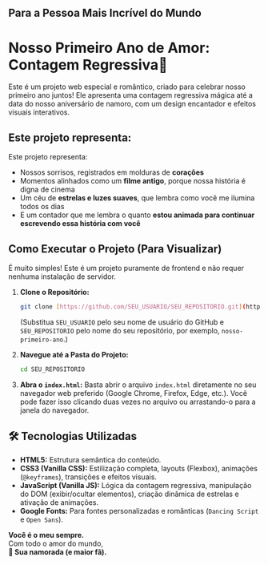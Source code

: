 ## Para a Pessoa Mais Incrível do Mundo
# Nosso Primeiro Ano de Amor: Contagem Regressiva💖

Este é um projeto web especial e romântico, criado para celebrar nosso primeiro ano juntos! Ele apresenta uma contagem regressiva mágica até a data do nosso aniversário de namoro, com um design encantador e efeitos visuais interativos.

## Este projeto representa:

Este projeto representa:
- Nossos sorrisos, registrados em molduras de **corações**
- Momentos alinhados como um **filme antigo**, porque nossa história é digna de cinema
- Um céu de **estrelas e luzes suaves**, que lembra como você me ilumina todos os dias
- E um contador que me lembra o quanto **estou animada para continuar escrevendo essa história com você**

## Como Executar o Projeto (Para Visualizar)

É muito simples! Este é um projeto puramente de frontend e não requer nenhuma instalação de servidor. 

1.  **Clone o Repositório:**
    ```bash
    git clone [https://github.com/SEU_USUARIO/SEU_REPOSITORIO.git](https://github.com/SEU_USUARIO/SEU_REPOSITORIO.git)
    ```
    (Substitua `SEU_USUARIO` pelo seu nome de usuário do GitHub e `SEU_REPOSITORIO` pelo nome do seu repositório, por exemplo, `nosso-primeiro-ano`.)

2.  **Navegue até a Pasta do Projeto:**
    ```bash
    cd SEU_REPOSITORIO
    ```

3.  **Abra o `index.html`:**
    Basta abrir o arquivo `index.html` diretamente no seu navegador web preferido (Google Chrome, Firefox, Edge, etc.). Você pode fazer isso clicando duas vezes no arquivo ou arrastando-o para a janela do navegador.

## 🛠️ Tecnologias Utilizadas

* **HTML5:** Estrutura semântica do conteúdo.
* **CSS3 (Vanilla CSS):** Estilização completa, layouts (Flexbox), animações (`@keyframes`), transições e efeitos visuais.
* **JavaScript (Vanilla JS):** Lógica da contagem regressiva, manipulação do DOM (exibir/ocultar elementos), criação dinâmica de estrelas e ativação de animações.
* **Google Fonts:** Para fontes personalizadas e românticas (`Dancing Script` e `Open Sans`).


**Você é o meu sempre.**  
Com todo o amor do mundo,  
**💖 Sua namorada (e maior fã).**
